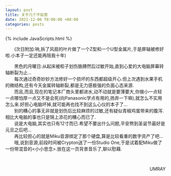 ```yaml
---
layout: post
title: 关于几个不如意
date: 2021-12-06 T0:00:00 +08:00
categories: posts
---
```


<audio src="/include/BGM/小小思念(post).mp3" autoplay></audio>

{% include JavaScripts.html %}

&emsp;&emsp;(次日附加:呐,拆了风扇的叶片做了一个Z型和一个U型金属片,于是屏轴被修好啦.小本子一定还能再陪我十年)  

&emsp;&emsp;黑色的月曜日:从起床被柜子划伤胳膊然后过敏开始,直到心爱的大电脑屏幕转轴断裂为止...  
&emsp;&emsp;每次通过奇奇妙妙方法修好一个损坏的东西都超级开心.但上次遇到水果手机的微结构,还有今天金属转轴断裂,都是无力感极强的负面心态来源.  
&emsp;&emsp;而且,而且,现在的笔记本厂商头里都进水,动不动就是要薄要大,你做小一点轻一点哪怕厚一点又不是会死(向Panasonic学点有用的,扬弃一下嘛),就怎么不实用怎么来.好担心电脑坏掉,就可能再也找不到这么心仪的本子了...  
&emsp;&emsp;别的糟心的事无非就是划伤后比较麻烦的过敏,还有疑似青椒鸡蛋带来的腹泻.相比大电脑的事也只是锦上添花的糟心而已了.  
&emsp;&emsp;说是大电脑,其实也只有12寸而已.希望不要出什么问题,平安熬到圣诞节最好是元旦之后吧...  
&emsp;&emsp;再比较担心的就是Miku音源绑定了那个硬盘,算是比较看重的数字资产了吧...  
&emsp;&emsp;哦,说到音源,前段时间被Crypton送了一份Studio One,于是试着配Miku做了一份带混音的<小小思念>.放在这一页背景音乐了,聊以慰藉.  

&emsp;&emsp;
<p align="right">UMRAY</p>
